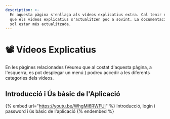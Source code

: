 ```yaml
---
description: >-
  En aquesta pàgina s'enllaça als vídeos explicatius extra. Cal tenir en compte
  que els vídeos explicatius s'actualitzen poc a sovint. La documentació escrita
  sol estar més actualitzada.
---
```


# 📽️ Vídeos Explicatius

En les pàgines relacionades (Veureu que al costat d'aquesta pàgina, a l'esquerra, es pot desplegar un menú ) podreu accedir a les diferents categories dels vídeos.

## Introducció i Ús bàsic de l'Aplicació

{% embed url="https://youtu.be/WhgMl6RWFUI" %}
Introducció, login i password i ús bàsic de l'aplicació
{% endembed %}

